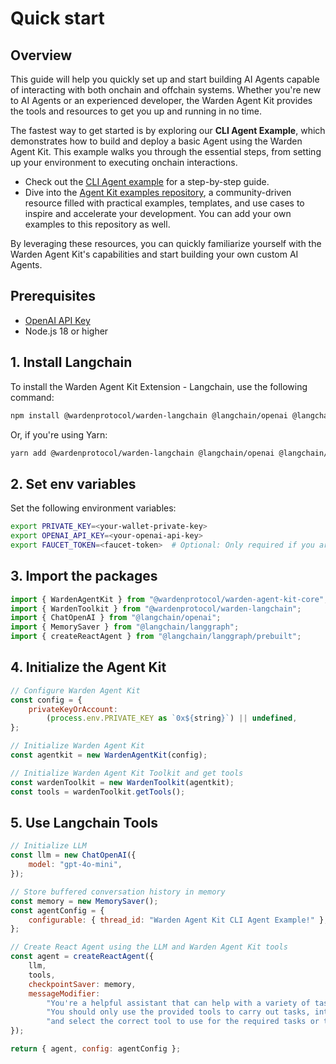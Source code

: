 ﻿---
sidebar_position: 2
---

# Quick start

## Overview

This guide will help you quickly set up and start building AI Agents capable of interacting with both onchain and offchain systems. Whether you're new to AI Agents or an experienced developer, the Warden Agent Kit provides the tools and resources to get you up and running in no time.

The fastest way to get started is by exploring our **CLI Agent Example**, which demonstrates how to build and deploy a basic Agent using the Warden Agent Kit. This example walks you through the essential steps, from setting up your environment to executing onchain interactions.

- Check out the [CLI Agent example](/build-an-agent/warden-agent-kit/cli-agent-example) for a step-by-step guide.
- Dive into the [Agent Kit examples repository](https://github.com/warden-protocol/agent-kit-examples), a community-driven resource filled with practical examples, templates, and use cases to inspire and accelerate your development. You can add your own examples to this repository as well.

By leveraging these resources, you can quickly familiarize yourself with the Warden Agent Kit's capabilities and start building your own custom AI Agents.

## Prerequisites

- [OpenAI API Key](https://platform.openai.com/docs/quickstart#create-and-export-an-api-key)
- Node.js 18 or higher

## 1. Install Langchain

To install the Warden Agent Kit Extension - Langchain, use the following command:

```bash
npm install @wardenprotocol/warden-langchain @langchain/openai @langchain/langgraph
```

Or, if you're using Yarn:

```bash
yarn add @wardenprotocol/warden-langchain @langchain/openai @langchain/langgraph
```

## 2. Set env variables

Set the following environment variables:

```bash
export PRIVATE_KEY=<your-wallet-private-key>
export OPENAI_API_KEY=<your-openai-api-key>
export FAUCET_TOKEN=<faucet-token>  # Optional: Only required if you are using the faucet tool
```

## 3. Import the packages

```javascript
import { WardenAgentKit } from "@wardenprotocol/warden-agent-kit-core";
import { WardenToolkit } from "@wardenprotocol/warden-langchain";
import { ChatOpenAI } from "@langchain/openai";
import { MemorySaver } from "@langchain/langgraph";
import { createReactAgent } from "@langchain/langgraph/prebuilt";
```

## 4. Initialize the Agent Kit

```javascript
// Configure Warden Agent Kit
const config = {
    privateKeyOrAccount:
        (process.env.PRIVATE_KEY as `0x${string}`) || undefined,
};

// Initialize Warden Agent Kit
const agentkit = new WardenAgentKit(config);

// Initialize Warden Agent Kit Toolkit and get tools
const wardenToolkit = new WardenToolkit(agentkit);
const tools = wardenToolkit.getTools();
```

## 5. Use Langchain Tools

```javascript
// Initialize LLM
const llm = new ChatOpenAI({
    model: "gpt-4o-mini",
});

// Store buffered conversation history in memory
const memory = new MemorySaver();
const agentConfig = {
    configurable: { thread_id: "Warden Agent Kit CLI Agent Example!" },
};

// Create React Agent using the LLM and Warden Agent Kit tools
const agent = createReactAgent({
    llm,
    tools,
    checkpointSaver: memory,
    messageModifier:
        "You're a helpful assistant that can help with a variety of tasks related to web3 tranactions." +
        "You should only use the provided tools to carry out tasks, interperate the users input" +
        "and select the correct tool to use for the required tasks or tasks.",
});

return { agent, config: agentConfig };
```
